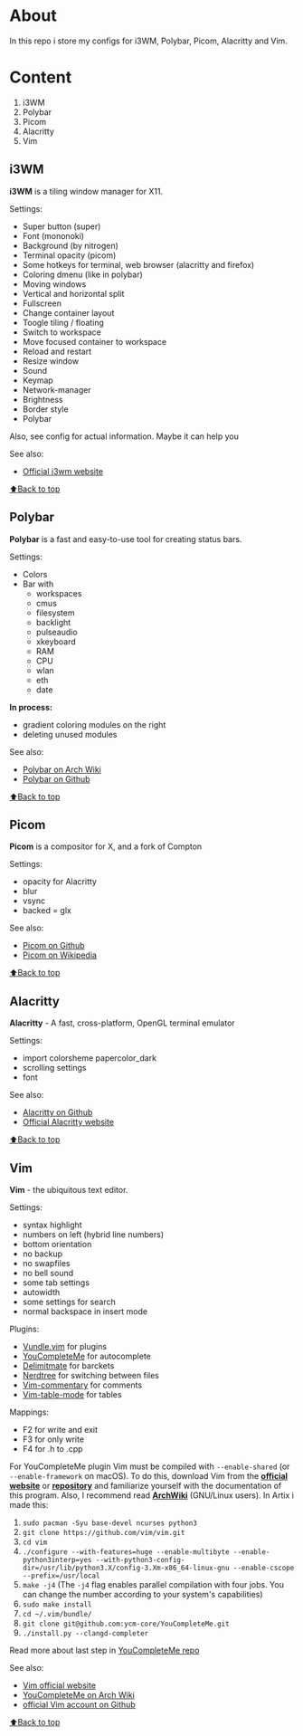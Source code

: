 <a name="Top"></a>

# About
In this repo i store my configs for i3WM, Polybar, Picom, Alacritty and Vim.

# Content

  1. i3WM
  2. Polybar
  3. Picom
  4. Alacritty
  5. Vim
  
## i3WM
__i3WM__ is a tiling window manager for X11.

Settings:
   * Super button (super)
   * Font (mononoki)
   * Background (by nitrogen)
   * Terminal opacity (picom)
   * Some hotkeys for terminal, web browser (alacritty and firefox)
   * Coloring dmenu (like in polybar)
   * Moving windows
   * Vertical and horizontal split
   * Fullscreen
   * Change container layout
   * Toogle tiling / floating
   * Switch to workspace
   * Move focused container to workspace
   * Reload and restart
   * Resize window
   * Sound
   * Keymap
   * Network-manager
   * Brightness
   * Border style
   * Polybar

Also, see config for actual information. Maybe it can help you

See also:

- [Official i3wm website](https://i3wm.org/)

[:arrow_up:Back to top](#Top)
  
## Polybar

__Polybar__ is a fast and easy-to-use tool for creating status bars.

Settings:
  * Colors
  * Bar with
    + workspaces
    + cmus
    + filesystem
    + backlight
    + pulseaudio
    + xkeyboard
    + RAM
    + CPU
    + wlan
    + eth
    + date

**In process:**
  + gradient coloring modules on the right
  + deleting unused modules

See also:

-  [Polybar on Arch Wiki](https://wiki.archlinux.org/title/Polybar)
-  [Polybar on Github](https://github.com/polybar/polybar)

[:arrow_up:Back to top](#Top)


## Picom

__Picom__ is a compositor for X, and a fork of Compton

Settings:
  * opacity for Alacritty
  * blur
  * vsync
  * backed = glx

See also:
  + [Picom on Github](https://github.com/yshui/picom)
  + [Picom on Wikipedia](https://en.wikipedia.org/wiki/Picom)

[:arrow_up:Back to top](#Top)


## Alacritty

__Alacritty__ - A fast, cross-platform, OpenGL terminal emulator

Settings:
  * import colorsheme papercolor_dark
  * scrolling settings
  * font
    
See also:
  - [Alacritty on Github](https://github.com/alacritty/alacritty)
  - [Official Alacritty website](https://alacritty.org/)

[:arrow_up:Back to top](#Top)

## Vim
__Vim__ - the ubiquitous text editor.

Settings: 
  * syntax highlight
  * numbers on left (hybrid line numbers)
  * bottom orientation
  * no backup
  * no swapfiles
  * no bell sound
  * some tab settings
  * autowidth
  * some settings for search
  * normal backspace in insert mode

Plugins:
  * [Vundle.vim](https://github.com/VundleVim/Vundle.vim) for plugins
  * [YouCompleteMe](https://github.com/ycm-core/YouCompleteMe) for autocomplete
  * [Delimitmate](https://github.com/Raimondi/delimitMate) for barckets
  * [Nerdtree](https://github.com/preservim/nerdtree) for switching between files
  * [Vim-commentary](https://github.com/tpope/vim-commentary) for comments
  * [Vim-table-mode](https://github.com/dhruvasagar/vim-table-mode) for tables

Mappings:
   * F2 for write and exit
   * F3 for only write 
   * F4 for .h to .cpp

For YouCompleteMe plugin Vim must be compiled with `--enable-shared` (or `--enable-framework` on macOS). To do this, download Vim from the **[official website](https://www.vim.org/)** or **[repository](https://github.com/vim/vim)** and familiarize yourself with the documentation of this program. Also, I recommend read **[ArchWiki](https://wiki.archlinux.org/title/Vim/YouCompleteMe)** (GNU/Linux users). In Artix i made this:
  1. ``sudo pacman -Syu base-devel ncurses python3``
  2. ``git clone https://github.com/vim/vim.git``
  3. ``cd vim``
  4. ``./configure --with-features=huge --enable-multibyte --enable-python3interp=yes --with-python3-config-dir=/usr/lib/python3.X/config-3.Xm-x86_64-linux-gnu --enable-cscope --prefix=/usr/local``
  5. ``make -j4`` (The ``-j4`` flag enables parallel compilation with four jobs. You can change the number according to your system's capabilities)
  6. ``sudo make install``
  7. ``cd ~/.vim/bundle/``
  8. ``git clone git@github.com:ycm-core/YouCompleteMe.git``
  9. ``./install.py --clangd-completer``

Read more about last step in [YouCompleteMe repo](https://github.com/ycm-core/YouCompleteMe)

See also:
  - [Vim official website](https://www.vim.org/)
  - [YouCompleteMe on Arch Wiki](https://wiki.archlinux.org/title/Vim/YouCompleteMe)
  - [official Vim account on Github](https://github.com/vim)

[:arrow_up:Back to top](#Top)
